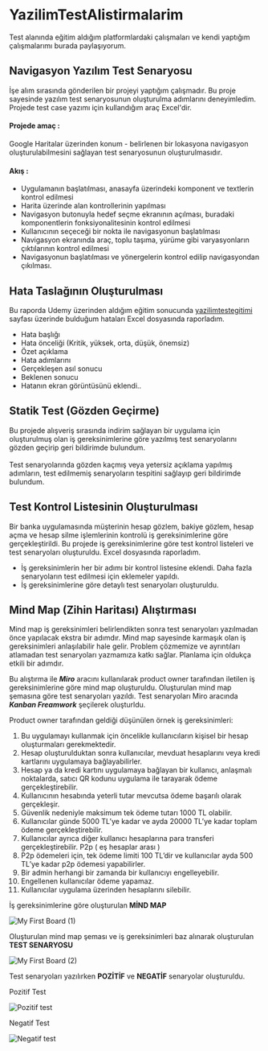# YazilimTestAlistirmalarim
 Test alanında eğitim aldığım platformlardaki çalışmaları ve kendi yaptığım çalışmalarımı burada paylaşıyorum.

## Navigasyon Yazılım Test Senaryosu
İşe alım sırasında gönderilen bir projeyi yaptığım çalışmadır. Bu proje sayesinde yazılım test senaryosunun oluşturulma adımlarını deneyimledim. Projede test case yazımı için kullandığım araç Excel'dir. 

#### **Projede amaç :**
Google Haritalar üzerinden konum - belirlenen bir lokasyona navigasyon oluşturulabilmesini sağlayan test senaryosunun oluşturulmasıdır.

#### **Akış :**
- Uygulamanın başlatılması, anasayfa üzerindeki komponent ve textlerin kontrol edilmesi
- Harita üzerinde alan kontrollerinin yapılması
- Navigasyon butonuyla hedef seçme ekranının açılması, buradaki komponentlerin fonksiyonalitesinin kontrol edilmesi
- Kullanıcının seçeceği bir nokta ile navigasyonun başlatılması
- Navigasyon ekranında araç, toplu taşıma, yürüme gibi varyasyonların çıktılarının kontrol edilmesi
- Navigasyonun başlatılması ve yönergelerin kontrol edilip navigasyondan çıkılması.

## Hata Taslağının Oluşturulması
Bu raporda Udemy üzerinden aldığım eğitim sonucunda [yazilimtestegitimi](https://yazilimtestegitimi.com/webtestalistirmasi/) sayfası üzerinde bulduğum hataları Excel dosyasında raporladım.
- Hata başlığı
- Hata önceliği (Kritik, yüksek, orta, düşük, önemsiz)
- Özet açıklama
- Hata adımlarını 
- Gerçekleşen asıl sonucu
- Beklenen sonucu
- Hatanın ekran görüntüsünü eklendi..

## Statik Test (Gözden Geçirme)
Bu projede alışveriş sırasında indirim sağlayan bir uygulama için oluşturulmuş olan iş gereksinimlerine göre yazılmış test senaryolarını gözden geçirip geri bildirimde bulundum. <br> <br> Test senaryolarında gözden kaçmış veya yetersiz açıklama yapılmış adımların, test edilmemiş senaryoların tespitini sağlayıp geri bildirimde bulundum.

## Test Kontrol Listesinin Oluşturulması
Bir banka uygulamasında müşterinin hesap gözlem, bakiye gözlem, hesap açma ve hesap silme işlemlerinin kontrolü iş gereksinimlerine göre gerçekleştirildi.
Bu projede iş gereksinimlerine göre test kontrol listeleri ve test senaryoları oluşturuldu. Excel dosyasında raporladım.
- İş gereksinimlerin her bir adımı bir kontrol listesine eklendi. Daha fazla senaryoların test edilmesi için eklemeler yapıldı.
- İş gereksinimlerine göre detaylı test senaryoları oluşturuldu.

## Mind Map (Zihin Haritası) Alıştırması
Mind map iş gereksinimleri belirlendikten sonra test senaryoları yazılmadan önce yapılacak ekstra bir adımdır. Mind map sayesinde karmaşık olan iş gereksinimleri anlaşılabilir hale gelir. Problem çözmemize ve ayrıntıları atlamadan test senaryoları yazmamıza katkı sağlar. Planlama için oldukça etkili bir adımdır.

Bu alıştırma ile ***Miro*** aracını kullanılarak product owner tarafından iletilen iş gereksinimlerine göre mind map oluşturuldu. Oluşturulan mind map şemasına göre test senaryoları yazıldı. Test senaryoları Miro aracında ***Kanban Freamwork*** şeçilerek oluşturldu. 

Product owner tarafından geldiği düşünülen örnek iş gereksinimleri:
1.	Bu uygulamayı kullanmak için öncelikle kullanıcıların kişisel bir hesap oluşturmaları gerekmektedir.
2.	Hesap oluşturulduktan sonra kullanıcılar, mevduat hesaplarını veya kredi kartlarını uygulamaya bağlayabilirler.
3.	Hesap ya da kredi kartını uygulamaya bağlayan bir kullanıcı, anlaşmalı noktalarda, satıcı QR kodunu uygulama ile tarayarak ödeme gerçekleştirebilir.
4.	Kullanıcının hesabında yeterli tutar mevcutsa ödeme başarılı olarak gerçekleşir. 
5.	Güvenlik nedeniyle maksimum tek ödeme tutarı 1000 TL olabilir.
6.	Kullanıcılar günde 5000 TL’ye kadar ve ayda 20000 TL’ye kadar toplam ödeme gerçekleştirebilir.
7.	Kullanıcılar ayrıca diğer kullanıcı hesaplarına para transferi gerçekleştirebilir. P2p ( eş hesaplar arası )
8.	P2p ödemeleri için, tek ödeme limiti 100 TL’dir ve kullanıcılar ayda 500 TL’ye kadar p2p ödemesi yapabilirler.
9.	Bir admin herhangi bir zamanda bir kullanıcıyı engelleyebilir.
10.	Engellenen kullanıcılar ödeme yapamaz.
11. Kullanıcılar uygulama üzerinden hesaplarını silebilir.

İş gereksinimlerine göre oluşturulan **MİND MAP**

![My First Board (1)](https://user-images.githubusercontent.com/42176018/162281685-47113efa-4c10-44c3-b91b-d6bb2e28bb2b.jpg)

Oluşturulan mind map şeması ve iş gereksinimleri baz alınarak oluşturulan **TEST SENARYOSU**

![My First Board (2)](https://user-images.githubusercontent.com/42176018/162281898-83291940-44e3-42e9-b1d5-a98cd1abedff.jpg)

Test senaryoları yazılırken **POZİTİF** ve **NEGATİF** senaryolar oluşturuldu.

Pozitif Test

![Pozitif test](https://user-images.githubusercontent.com/42176018/162282526-56fe8987-bbaf-4abc-a99b-00dc119c30b9.png)

Negatif Test

![Negatif test](https://user-images.githubusercontent.com/42176018/162282621-465d37b8-6a4d-4f3c-bc47-733ece6e9b53.png)


